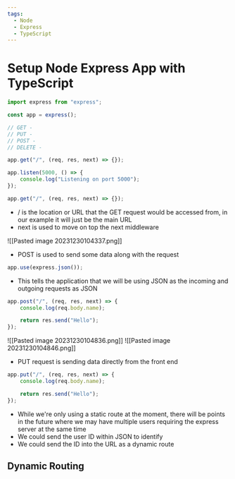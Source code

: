 ```yaml
---
tags:
  - Node
  - Express
  - TypeScript
---
```

# Setup Node Express App with TypeScript

```jsx
import express from "express";

const app = express();

// GET -
// PUT -
// POST -
// DELETE -

app.get("/", (req, res, next) => {});

app.listen(5000, () => {
	console.log("Listening on port 5000");
});
```

```jsx
app.get("/", (req, res, next) => {});
```
* / is the location or URL that the GET request would be accessed from, in our example it will just be the main URL
* next is used to move on top the next middleware

![[Pasted image 20231230104337.png]]

* POST is used to send some data along with the request

```jsx
app.use(express.json());
```
* This tells the application that we will be using JSON as the incoming and outgoing requests as JSON

```jsx
app.post("/", (req, res, next) => {
	console.log(req.body.name);

	return res.send("Hello");
});


```

![[Pasted image 20231230104836.png]]
![[Pasted image 20231230104846.png]]

* PUT request is sending data directly from the front end
```jsx
app.put("/", (req, res, next) => {
	console.log(req.body.name);

	return res.send("Hello");
});
```

* While we're only using a static route at the moment, there will be points in the future where we may have multiple users requiring the express server at the same time
* We could send the user ID within JSON to identify 
* We could send the ID into the URL as a dynamic route

## Dynamic Routing
